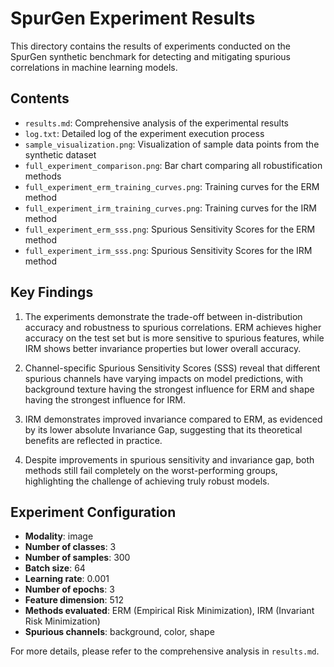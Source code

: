 # SpurGen Experiment Results

This directory contains the results of experiments conducted on the SpurGen synthetic benchmark for detecting and mitigating spurious correlations in machine learning models.

## Contents

- `results.md`: Comprehensive analysis of the experimental results
- `log.txt`: Detailed log of the experiment execution process
- `sample_visualization.png`: Visualization of sample data points from the synthetic dataset
- `full_experiment_comparison.png`: Bar chart comparing all robustification methods
- `full_experiment_erm_training_curves.png`: Training curves for the ERM method
- `full_experiment_irm_training_curves.png`: Training curves for the IRM method
- `full_experiment_erm_sss.png`: Spurious Sensitivity Scores for the ERM method
- `full_experiment_irm_sss.png`: Spurious Sensitivity Scores for the IRM method

## Key Findings

1. The experiments demonstrate the trade-off between in-distribution accuracy and robustness to spurious correlations. ERM achieves higher accuracy on the test set but is more sensitive to spurious features, while IRM shows better invariance properties but lower overall accuracy.

2. Channel-specific Spurious Sensitivity Scores (SSS) reveal that different spurious channels have varying impacts on model predictions, with background texture having the strongest influence for ERM and shape having the strongest influence for IRM.

3. IRM demonstrates improved invariance compared to ERM, as evidenced by its lower absolute Invariance Gap, suggesting that its theoretical benefits are reflected in practice.

4. Despite improvements in spurious sensitivity and invariance gap, both methods still fail completely on the worst-performing groups, highlighting the challenge of achieving truly robust models.

## Experiment Configuration

- **Modality**: image
- **Number of classes**: 3
- **Number of samples**: 300
- **Batch size**: 64
- **Learning rate**: 0.001
- **Number of epochs**: 3
- **Feature dimension**: 512
- **Methods evaluated**: ERM (Empirical Risk Minimization), IRM (Invariant Risk Minimization)
- **Spurious channels**: background, color, shape

For more details, please refer to the comprehensive analysis in `results.md`.
